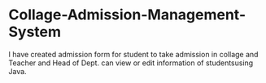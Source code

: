 # Collage-Admission-Management-System
I have created admission form for student to take admission in collage and Teacher and Head of Dept. can view or edit information of studentsusing Java.
